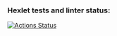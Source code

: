 ### Hexlet tests and linter status:
[![Actions Status](https://github.com/alobanov/python-project-lvl1/workflows/hexlet-check/badge.svg)](https://github.com/alobanov/python-project-lvl1/actions)